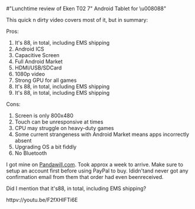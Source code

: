 #"Lunchtime review of Eken T02 7\" Android Tablet for \u008088"

This quick n dirty video covers most of it, but in summary:

Pros:
<ol>
	<li>It's 88, in total, including EMS shipping</li>
	<li>Android ICS</li>
	<li>Capacitive Screen</li>
	<li>Full Android Market</li>
	<li>HDMI/USB/SDCard</li>
	<li>1080p video</li>
	<li>Strong GPU for all games</li>
	<li>It's 88, in total, including EMS shipping</li>
	<li>It's 88, in total, including EMS shipping</li>
</ol>
Cons:
<ol>
	<li>Screen is only 800x480</li>
	<li>Touch can be unresponsive at times</li>
	<li>CPU may struggle on heavy-duty games</li>
	<li>Some current strangeness with Android Market means apps incorrectly absent</li>
	<li>Upgrading OS a bit fiddly</li>
	<li>No Bluetooth</li>
</ol>
I got mine on <a href="http://www.pandawill.com/eken-t02-tablet-pc-7-inch-android-40-new-10ghz-cpu-4gb-2160p-hdmi-camera-silver-p59340.html">Pandawill.com</a>. Took approx a week to arrive. Make sure to setup an account first before using PayPal to buy. Ididn'tand never got any confirmation email from them that order had even beenreceived.

Did I mention that it's88, in total, including EMS shipping?

httpv://youtu.be/F2fXHlFTi6E